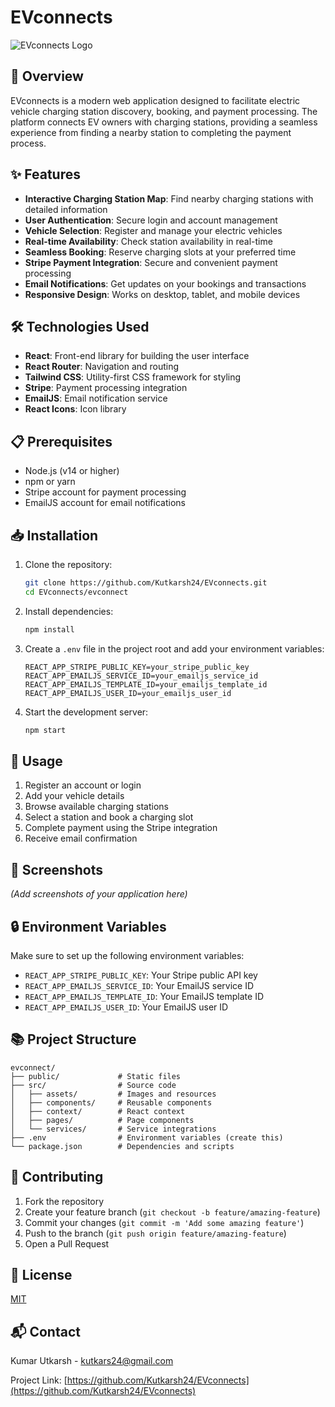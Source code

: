 # EVconnects

![EVconnects Logo](/public/Mainlogo.png)

## 🚀 Overview

EVconnects is a modern web application designed to facilitate electric vehicle charging station discovery, booking, and payment processing. The platform connects EV owners with charging stations, providing a seamless experience from finding a nearby station to completing the payment process.

## ✨ Features

- **Interactive Charging Station Map**: Find nearby charging stations with detailed information
- **User Authentication**: Secure login and account management
- **Vehicle Selection**: Register and manage your electric vehicles
- **Real-time Availability**: Check station availability in real-time
- **Seamless Booking**: Reserve charging slots at your preferred time
- **Stripe Payment Integration**: Secure and convenient payment processing
- **Email Notifications**: Get updates on your bookings and transactions
- **Responsive Design**: Works on desktop, tablet, and mobile devices

## 🛠️ Technologies Used

- **React**: Front-end library for building the user interface
- **React Router**: Navigation and routing
- **Tailwind CSS**: Utility-first CSS framework for styling
- **Stripe**: Payment processing integration
- **EmailJS**: Email notification service
- **React Icons**: Icon library

## 📋 Prerequisites

- Node.js (v14 or higher)
- npm or yarn
- Stripe account for payment processing
- EmailJS account for email notifications

## 📥 Installation

1. Clone the repository:
   ```bash
   git clone https://github.com/Kutkarsh24/EVconnects.git
   cd EVconnects/evconnect
   ```

2. Install dependencies:
   ```bash
   npm install
   ```

3. Create a `.env` file in the project root and add your environment variables:
   ```
   REACT_APP_STRIPE_PUBLIC_KEY=your_stripe_public_key
   REACT_APP_EMAILJS_SERVICE_ID=your_emailjs_service_id
   REACT_APP_EMAILJS_TEMPLATE_ID=your_emailjs_template_id
   REACT_APP_EMAILJS_USER_ID=your_emailjs_user_id
   ```

4. Start the development server:
   ```bash
   npm start
   ```

## 🚀 Usage

1. Register an account or login
2. Add your vehicle details
3. Browse available charging stations
4. Select a station and book a charging slot
5. Complete payment using the Stripe integration
6. Receive email confirmation

## 📱 Screenshots

*(Add screenshots of your application here)*

## 🔒 Environment Variables

Make sure to set up the following environment variables:

- `REACT_APP_STRIPE_PUBLIC_KEY`: Your Stripe public API key
- `REACT_APP_EMAILJS_SERVICE_ID`: Your EmailJS service ID
- `REACT_APP_EMAILJS_TEMPLATE_ID`: Your EmailJS template ID
- `REACT_APP_EMAILJS_USER_ID`: Your EmailJS user ID

## 📚 Project Structure

```
evconnect/
├── public/             # Static files
├── src/                # Source code
│   ├── assets/         # Images and resources
│   ├── components/     # Reusable components
│   ├── context/        # React context
│   ├── pages/          # Page components
│   └── services/       # Service integrations
├── .env                # Environment variables (create this)
└── package.json        # Dependencies and scripts
```

## 🤝 Contributing

1. Fork the repository
2. Create your feature branch (`git checkout -b feature/amazing-feature`)
3. Commit your changes (`git commit -m 'Add some amazing feature'`)
4. Push to the branch (`git push origin feature/amazing-feature`)
5. Open a Pull Request

## 📄 License

[MIT](LICENSE)

## 📬 Contact

Kumar Utkarsh - [kutkars24@gmail.com](mailto:kutkars24@gmail.com)

Project Link: [https://github.com/Kutkarsh24/EVconnects](https://github.com/Kutkarsh24/EVconnects)
